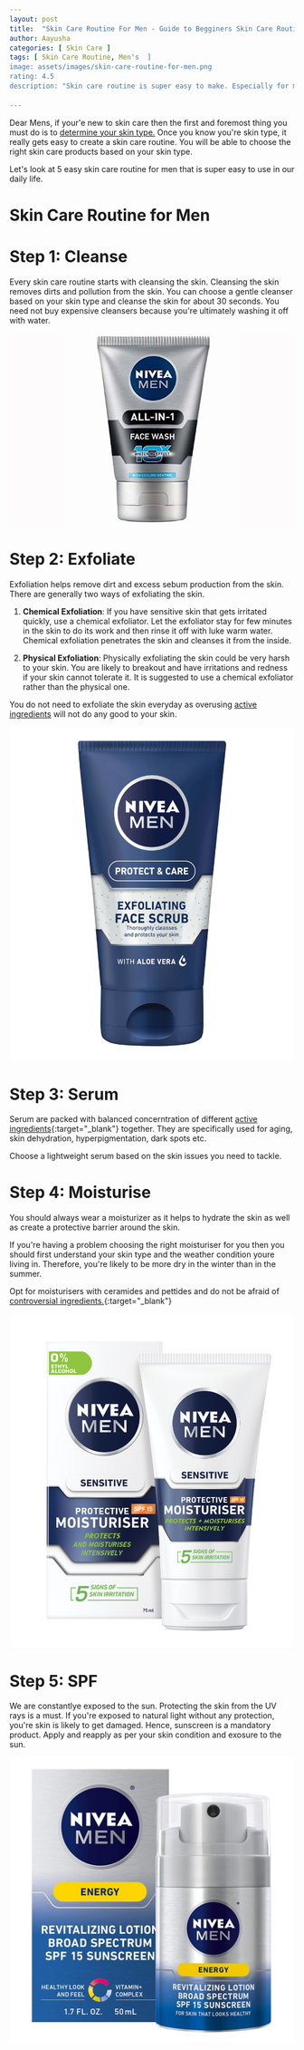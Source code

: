 ```yaml
---
layout: post
title:  "Skin Care Routine For Men - Guide to Begginers Skin Care Routine"
author: Aayusha
categories: [ Skin Care ]
tags: [ Skin Care Routine, Men's  ]
image: assets/images/skin-care-routine-for-men.png
rating: 4.5
description: "Skin care routine is super easy to make. Especially for men who think they do not need one just because they're men. The skin has no gender and skin care routine is important for all skin types. You do need a solid men's skin care routine."

---
```



Dear Mens, if your'e new to skin care then the first and foremost thing you must do is to <a href="https://www.sheenycare.com/determine-your-skin-type/" target="_blank">determine your skin type.</a> Once you know you're skin type, it really gets easy to create a skin care routine. You will be able to choose the right skin care products based on your skin type.

Let's look at 5 easy skin care routine for men that is super easy to use in our daily life.

# Skin Care Routine for Men

# Step 1: Cleanse
Every skin care routine starts with cleansing the skin. Cleansing the skin removes dirts and pollution from the skin. You can choose a gentle cleanser based on your skin type and cleanse the skin for about 30 seconds. You need not buy expensive cleansers because you're ultimately washing it off with water.

![Nivea Face Wash For Men](/assets/images/nivea-face-wash-men.jpg "Nivea Face Wash For Men")

# Step 2: Exfoliate
Exfoliation helps remove dirt and excess sebum production from the skin. There are generally two ways of exfoliating the skin.

1. **Chemical Exfoliation**: If you have sensitive skin that gets irritated quickly, use a chemical exfoliator. Let the exfoliator stay for few minutes in the skin to do its work and then rinse it off with luke warm water.
Chemical exfoliation penetrates the skin and cleanses it from the inside.

2. **Physical Exfoliation**: Physically exfoliating the skin could be very harsh to your skin. You are likely to breakout and have irritations and redness if your skin cannot tolerate it. It is suggested to use a chemical exfoliator rather than the physical one.

You do not need to exfoliate the skin everyday as overusing <a href="https://www.sheenycare.com/active-ingredients-for-skin-care/" target="_blank">active ingredients</a> will not do any good to your skin.

![Clinique For Men Exfoliating Tonic](/assets/images/exfoliator-for-men.png "Clinique For Men Exfoliating Tonic")

# Step 3: Serum
Serum are packed with balanced concerntration of different [active ingredients](https://sheenycare.com/active-ingredients-for-skin-care/){:target="_blank"} together. They are specifically used for aging, skin dehydration, hyperpigmentation, dark spots etc. 

Choose a lightweight serum based on the skin issues you need to tackle.

# Step 4: Moisturise
You should always wear a moisturizer as it helps to hydrate the skin as well as create a protective barrier around the skin.

If you're having a problem choosing the right moisturiser for you then you should first understand your skin type and the weather condition youre living in. Therefore, you're likely to be more dry in the winter than in the summer.

Opt for moisturisers with ceramides and pettides and do not be afraid of [controversial ingredients.](https://sheenycare.com/tags#Controversial-Ingredients){:target="_blank"}

![NIVEA MEN Sensitive Protective Moisturiser SPF15](/assets/images/nivea-moisturizer-for-men.png "NIVEA MEN Sensitive Protective Moisturiser SPF15")

# Step 5: SPF
We are constantlye exposed to the sun. Protecting the skin from the UV rays is a must. If you're exposed to natural light without any protection, you're skin is likely to get damaged.
Hence, sunscreen is a mandatory product. Apply and reapply as per your skin condition and exosure to the sun. 

![NIVEA Men Energy Lotion - Broad Spectrum SPF 15 Sunscreen](/assets/images/nivea-sunscreen.jpg "NIVEA Men Energy Lotion - Broad Spectrum SPF 15 Sunscreen")



